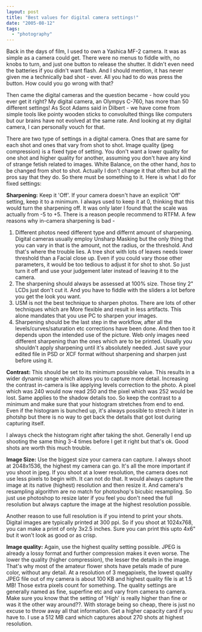 ```yaml
---
layout: post
title: "Best values for digital camera settings!"
date: "2005-08-12"
tags: 
  - "photography"
---
```


Back in the days of film, I used to own a Yashica MF-2 camera. It was as simple as a camera could get. There were no menus to fiddle with, no knobs to turn, and just one button to release the shutter. It didn't even need the batteries if you didn't want flash. And I should mention, it has never given me a technically bad shot - ever. All you had to do was press the button. How could you go wrong with that?

Then came the digital cameras and the question became - how could you ever get it right? My digital camera, an Olympys C-760, has more than 50 different settings! As Scot Adams said in Dilbert - we have come from simple tools like pointy wooden sticks to convolulted things like computers but our brains have not evolved at the same rate. And looking at my digital camera, I can personally vouch for that.

There are two type of settings in a digital camera. Ones that are same for each shot and ones that vary from shot to shot. Image quality (jpeg compression) is a fixed type of setting. You don't want a lower quality for one shot and higher quality for another, assuming you don't have any kind of strange fetish related to images. White Balance, on the other hand, _has_ to be changed from shot to shot. Actually I don't change it that often but all the pros say that they do. So there must be something to it. Here is what I do for fixed settings:

**Sharpening:** Keep it 'Off'. If your camera doesn't have an explicit 'Off' setting, keep it to a minimum. I always used to keep it at 0, thinking that this would turn the sharpening off. It was only later I found that the scale was actually from -5 to +5. There is a reason people recommend to RTFM. A few reasons why in-camera sharpening is bad -

1. Different photos need different type and differnt amount of sharpening. Digital cameras usually employ Unsharp Masking but the only thing that you can vary in that is the amount, not the radius, or the threshold. And that's where the trouble lies. A tree shot with lots of leaves needs lower threshold than a Facial close up. Even if you could vary those other parameters, it would be too tedious to adjust it for shot to shot. So just turn it off and use your judgement later instead of leaving it to the camera.
2. The sharpening should always be assessed at 100% size. Those tiny 2" LCDs just don't cut it. And you have to fiddle with the sliders a lot before you get the look you want.
3. USM is not the best technique to sharpen photos. There are lots of other techniques which are More flexible and result in less artifacts. This alone mandates that you use PC to sharpen your images.
4. Sharpening should be the last step in the workflow, after all the levels/curves/saturation etc corrections have been done. And then too it depends upon the intended use of the picture. Web only images need different sharpening than the ones which are to be printed. Usually you shouldn't apply sharpening until it's absolutely needed. Just save your edited file in PSD or XCF format without sharpening and sharpen just before using it.

**Contrast:** This should be set to its minimum possible value. This results in a wider dynamic range which allows you to capture more detail. Increasing the contrast in-camera is like applying levels correction to the photo. A pixel which was 240 would now read 250 and the pixel which was 252 would be lost. Same applies to the shadow details too. So keep the contrast to a minimum and make sure that your histogram stretches from end to end. Even if the histogram is bunched up, it's always possible to strech it later in photshp but there is no way to get back the details that got lost during capturing itself.

I always check the histogram right after taking the shot. Generally I end up shooting the same thing 3-4 times before I get it right but that's ok. Good shots are worth this much trouble.

**Image Size:** Use the biggest size your camera can capture. I always shoot at 2048x1536, the highest my camera can go. It's all the more important if you shoot in jpeg. If you shoot at a lower resolution, the camera does not use less pixels to begin with. It can not do that. It would always capture the image at its native (highest) resolution and then resize it. And camera's resampling algorithm are no match for photoshop's bicubic resampling. So just use photoshop to resize later if you feel you don't need the full resolution but always capture the image at the highest resolution possible.

Another reason to use full resolution is if you intend to print your shots. Digital images are typically printed at 300 ppi. So if you shoot at 1024x768, you can make a print of only 3x2.5 inches. Sure you can print this upto 4x6" but it won't look as good or as crisp.

**Image quality:** Again, use the highest quality setting possible. JPEG is already a lossy format and further compression makes it even worse. The lower the quality (higher compression), the lesser the details in the image. That's why most of the amateur flower shots have petals made of pure color, without any detail. At a resolution of 3 megapixels, the lowest quality JPEG file out of my camera is about 100 KB and highest quality file is at 1.5 MB! Those extra pixels count for something. The quality settings are generally named as fine, superfine etc and vary from camera to camera. Make sure you know that the setting of 'High' is really higher than fine or was it the other way around??. With storage being so cheap, there is just no excuse to throw away all that information. Get a higher capacity card if you have to. I use a 512 MB card which captures about 270 shots at highest resolution.
